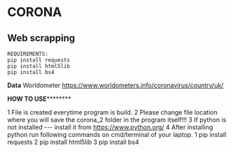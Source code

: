 # CORONA
## Web scrapping 
 
 ```
REQUIREMENTS:
pip install requests
pip install html5lib
pip install bs4

```
**Data**
Worldometer
https://www.worldometers.info/coronavirus/country/uk/

********HOW TO USE****************

1 File is created everytime program is build.
2 Please change file location where you will save the corona_2 folder in the program itself!!!
3 If python is not installed --- install it from https://www.python.org/
4 After installing python run following commands on cmd/terminal of your laptop.
    1 pip install requests
    2 pip install html5lib
    3 pip install bs4

